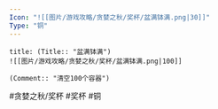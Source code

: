 ```yaml
---
Icon: "![[图片/游戏攻略/贪婪之秋/奖杯/盆满钵满.png|30]]"
Type: "铜"
---
```

```ad-common-bronze-trophy
title: (Title:: "盆满钵满")
![[图片/游戏攻略/贪婪之秋/奖杯/盆满钵满.png|100]]

(Comment:: "清空100个容器")
```

#贪婪之秋/奖杯 #奖杯 #铜
